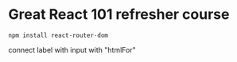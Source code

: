 # Great React 101 refresher course

```
npm install react-router-dom
```

connect label with input with "htmlFor"